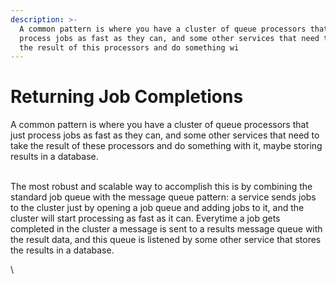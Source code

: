 ```yaml
---
description: >-
  A common pattern is where you have a cluster of queue processors that just
  process jobs as fast as they can, and some other services that need to take
  the result of this processors and do something wi
---
```


# Returning Job Completions

A common pattern is where you have a cluster of queue processors that just process jobs as fast as they can, and some other services that need to take the result of these processors and do something with it, maybe storing results in a database.

\
The most robust and scalable way to accomplish this is by combining the standard job queue with the message queue pattern: a service sends jobs to the cluster just by opening a job queue and adding jobs to it, and the cluster will start processing as fast as it can. Everytime a job gets completed in the cluster a message is sent to a results message queue with the result data, and this queue is listened by some other service that stores the results in a database.



\
